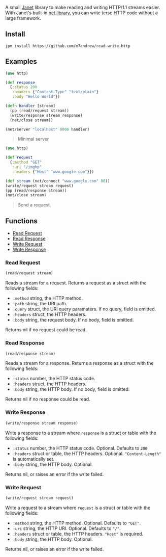 
A small [Janet](https://janet-lang.org/) library to make reading and writing HTTP/1.1 streams easier. With Janet's built-in [net library](https://janet-lang.org/api/net.html), you can write terse HTTP code without a large framework.

## Install

```
jpm install https://github.com/m7andrew/read-write-http
```

## Examples

```clojure
(use http)

(def response
  {:status 200
   :headers {"Content-Type" "text/plain"}
   :body "Hello World"})

(defn handler [stream]
  (pp (read/request stream))
  (write/response stream response)
  (net/close stream))

(net/server "localhost" 8000 handler)
```
> Minimal server

```clojure
(use http)

(def request
  {:method "GET"
   :uri "/imghp"
   :headers {"Host" "www.google.com"}})

(def stream (net/connect "www.google.com" 80))
(write/request stream request)
(pp (read/response stream))
(net/close stream)
```
> Send a request.

## Functions

* [Read Request](#read-request)
* [Read Response](#read-response)
* [Write Request](#write-request)
* [Write Response](#write-response)

### Read Request

```clojure
(read/request stream)
```

Reads a stream for a request. Returns a request as a struct with the following fields:

* `:method` string, the HTTP method.
* `:path` string, the URI path.
* `:query` struct, the URI query paramaters. If no query, field is omitted.
* `:headers` struct, the HTTP headers.
* `:body` string, the request body. If no body, field is omitted.

Returns nil if no request could be read.

### Read Response

```clojure
(read/response stream)
```

Reads a stream for a response. Returns a response as a struct with the following fields:

* `:status` number, the HTTP status code.
* `:headers` struct, the HTTP headers.
* `:body` string, the HTTP body. If no body, field is omitted.

Returns nil if no response could be read.

### Write Response

```clojure
(write/response stream response)
```

Write a response to a stream where `response` is a struct or table with the following fields:

* `:status` number, the HTTP status code. Optional. Defaults to `200`
* `:headers` struct or table, the HTTP headers. Optional. `"Content-Length"` is automatically set.
* `:body` string, the HTTP body. Optional.

Returns nil, or raises an error if the write failed.

### Write Request

```clojure
(write/request stream request)
```

Write a request to a stream where `request` is a struct or table with the following fields:

* `:method` string, the HTTP method. Optional. Defaults to `"GET"`.
* `:uri` string, the HTTP URI. Optional. Defaults to `"/"`.
* `:headers` struct or table, the HTTP headers. `"Host"` is required.
* `:body` string, the HTTP body. Optional.

Returns nil, or raises an error if the write failed.

